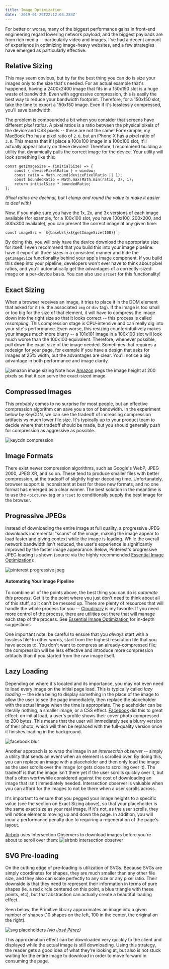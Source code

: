 ```yaml
---
title: Image Optimization
date: '2019-01-29T22:12:03.284Z'
---
```


For better or worse, many of the biggest performance gains in front-end engineering regard lowering network payload, and the biggest payloads are from rich media -- particularly video and images. I've had a decent amount of experience in optimizing image-heavy websites, and a few strategies have emerged as particularly effective.

## Relative Sizing
This may seem obvious, but by far the best thing you can do is size your images only to the size that's needed. For an actual example that's happened, having a 2400x2400 image that fits in a 150x150 slot is a huge waste of bandwidth. Even with aggressive compression, this is easily the best way to reduce your bandwidth footprint. Therefore, for a 150x150 slot, take the time to export a 150x150 image. Even if it's losslessly compressed, you'll save bandwidth.

The problem is compounded a bit when you consider that screens have different _pixel ratios_. A pixel ratios is a ratio between the physical pixels of the device and CSS pixels -- these are not the same! For example, my MacBook Pro has a pixel ratio of `2.0`, but an iPhone X has a pixel ratio of `3.0`. This means that if I place a 100x100 image in a 100x100 slot, it'll actually appear blurry on these devices! Therefore, I recommend building a utility that dynamically pulls the correct image for the device. Your utility will look something like this:

```
const getImageSize = (initialSize) => {
    const { devicePixelRatio } = window;
    const ratio = Math.round(devicePixelRatio || 1);
    const boundedRatio = Math.max(Math.min(ratio, 3), 1);
    return initialSize * boundedRatio;
};
```
_(Pixel ratios are decimal, but I clamp and round the value to make it easier to deal with)_

Now, if you make sure you have the 1x, 2x, and 3x versions of each image available (for example, for a 100x100 slot, you have 100x100, 200x200, and 300x300 available), you can present the correct image at any given time:
```
const imageSrc = `${baseUrl}x${getImageSize(100)}`;
```

By doing this, you will only have the device download the appropriate size for itself. I even recommend that you build this into your image pipeline: have it export all three sizes in a consistent manner and hide the `getImageSize` functionality behind your app's image component. If you build this deep into your pipeline, developers won't ever have to think about pixel ratios, and you'll automatically get the advantages of a correctly-sized image on a per-device basis. You can also use `srcset` for this functionality!

## Exact Sizing
When a browser receives an image, it tries to place it in the DOM element that asked for it (ie. the associated `img` or `div` tag). If the image is too small or too big for the size of that element, it will have to compress the image down into the right size so that it looks correct -- this process is called _resampling_. This compression stage is CPU-intensive and can really dig into your site's performance. Even worse, this resizing counterintuitively  makes your images much more blurry -- a 101x101 image in a 100x100 slot will look much worse than the 100x100 equivalent. Therefore, whenever possible, pull down the exact size of the image needed. Sometimes that requires a redesign for your page, for example if you have a design that asks for images at 25% width, but the advantages are clear. You'll notice a big advantage in both performance and image clarity.

![amazon image sizing](amazon-image.png)
Note how [Amazon](https://www.amazon.com) pegs the image height at 200 pixels so that it can serve the exact-sized image.

## Compressed Images
This probably comes to no surprise for most people, but an effective compression algorithm can save you a ton of bandwidth. In the experiment below by KeyCDN, we can see the tradeoff of increasing compression artifacts vs much lower file size. It's typically up to your product team to decide where that tradeoff should be made, but you should generally push for compression as aggressive as possible.

![keycdn compression](compression.jpg)

## Image Formats
There exist newer compression algorithms, such as Google's WebP, JPEG 2000, JPEG XR, and so on. These tend to produce smaller files with better compression, at the tradeoff of slightly higher decoding time. Unfortunately, browser support is inconsistent at best for these new formats, and no one format has emerged as a clear winner. The best solution in the meantime is to use the `<picture>` tag or `srcset` to conditionally supply the best image for the browser.

## Progressive JPEGs
Instead of downloading the entire image at full quality, a progressive JPEG downloads incremental "scans" of the image, making the image appear to load faster and giving context while the image is loading. While the overall network bandwidth isn't reduced, the user's experience is significantly improved by the faster image appearance. Below, Pinterest's progressive JPEG loading is shown (source via the highly recommended [Essential Image Optimization](https://images.guide)):

![pinterest progressive jpeg](pinterest-progressive-jpeg.png)

#### Automating Your Image Pipeline
To combine all of the points above, the best thing you can do is _automate this process_. Get it to the point where you just don't need to think about all of this stuff, so it can't be messed up. There are plenty of resources that will handle the whole process for you -- [Cloudinary](https://cloudinary.com/) is my favorite. If you need more control of the process, there are utilities out there that will manage each step of the process. See [Essential Image Optimization](https://images.guide) for in-depth suggestions.

One important note: be careful to ensure that you _always_ start with a lossless file! In other words, start from the highest resolution file that you have access to. You don't want to compress an already-compressed file; the compression will be less effective and introduce more compression artifacts than if you started from the raw image itself.

## Lazy Loading
Depending on where it's located and its importance, you may not even need to load every image on the initial page load. This is typically called _lazy loading_ -- the idea being to display something in the place of the image to allow the user to see the page immediately, then replace the placeholder with the actual image when the time is appropriate. The placeholder can be literally nothing, a smaller image, or a CSS effect. [Facebook](https://www.facebook.com) did this to great effect: on initial load, a user's profile shows their cover photo compressed to 200 bytes. This means that the user will immediately see a blurry version of their photo, which will then be replaced with the full-quality version once it finishes loading in the background.

![facebook blur](facebook-blur.jpg)

Another approach is to wrap the image in an _intersection observer_ -- simply a utility that sends an event when an element is scrolled over. By doing this, you can replace an image with a placeholder and then only load the image as the user scrolls over the image (or gets close to scrolling over it). The tradeoff is that the image isn't there yet if the user scrolls quickly over it, but that's often worthwhile considered against the cost of downloading an image that isn't immediately needed. Intersection observer is valuable when you can afford for the images to not be there when a user scrolls across.

It's important to ensure that you pegged your image heights to a specific value (see the section on Exact Sizing above), so that your placeholder is the same exact size as your real image. If it's not, as the user scrolls, they will notice elements moving up and down the page. In addition, you will incur a performance penalty due to requiring a regeneration of the page's layout.

[Airbnb](https://www.airbnb.com/) uses Intersection Observers to download images before you're about to scroll over them:
![airbnb intersection observer](airbnb-intersection-observer.png)

## SVG Pre-loading
On the cutting edge of pre-loading is utilization of SVGs. Because SVGs are simply coordinates for shapes, they are much smaller than any other file size, and they also can scale perfectly to any size or any pixel ratio. Their downside is that they need to represent their information in terms of pure shapes (ie. a red circle centered on this point, a blue triangle with these points, etc), but that abstraction can actually create a beautiful loading effect.

Seen below, the Primitive library approximates an image into a given number of shapes (10 shapes on the left, 100 in the center, the original on the right).

![svg placeholders](svg-placeholders.png)
_(via [José Pérez](https://jmperezperez.com/svg-placeholders/))_

This approximation effect can be downloaded very quickly to the client and displayed while the actual image is still downloading. Using this strategy, the reader gets a good idea of what they're looking at, but also is not stuck waiting for the entire image to download in order to move forward in consuming the page.